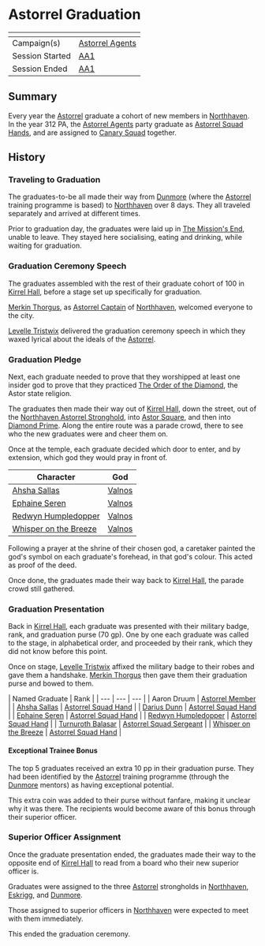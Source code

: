 # Astorrel Graduation

| []() | |
| --- | --- |
| Campaign(s) | [Astorrel Agents](../README.md) |
| Session Started | [AA1](../sessions/1.md) |
| Session Ended | [AA1](../sessions/1.md) |

## Summary

Every year the [Astorrel](../../../astarus/civilisations/kingdom-of-astor/organisations/astorrel/astorrel.md) graduate a cohort of new members in [Northhaven](../../../astarus/places/cities/northhaven.md). In the year 312 PA, the [Astorrel Agents](../README.md) party graduate as [Astorrel Squad Hands](../../../astarus/civilisations/kingdom-of-astor/organisations/astorrel/ranks/2-squad-hand.md), and are assigned to [Canary Squad](../../../astarus/civilisations/kingdom-of-astor/organisations/astorrel/squads/canary.md) together.

## History

### Traveling to Graduation

The graduates-to-be all made their way from [Dunmore](../../../astarus/places/cities/dunmore.md) (where the [Astorrel](../../../astarus/civilisations/kingdom-of-astor/organisations/astorrel/astorrel.md) training programme is based) to [Northhaven](../../../astarus/places/cities/northhaven.md) over 8 days. They all traveled separately and arrived at different times.

Prior to graduation day, the graduates were laid up in [The Mission's End](../../../astarus/places/buildings/inns-taverns/the-missions-end.md), unable to leave. They stayed here socialising, eating and drinking, while waiting for graduation.

### Graduation Ceremony Speech

The graduates assembled with the rest of their graduate cohort of 100 in [Kirrel Hall](../../../astarus/places/buildings/kirrel-hall.md), before a stage set up specifically for graduation.

[Merkin Thorgus](../../../astarus/people/merkin-thorgus.md), as [Astorrel Captain](../../../astarus/civilisations/kingdom-of-astor/organisations/astorrel/ranks/6-captain.md) of [Northhaven](../../../astarus/places/cities/northhaven.md), welcomed everyone to the city.

[Levelle Tristwix](../../../astarus/people/levelle-tristwix.md) delivered the graduation ceremony speech in which they waxed lyrical about the ideals of the [Astorrel](../../../astarus/civilisations/kingdom-of-astor/organisations/astorrel/astorrel.md).

### Graduation Pledge

Next, each graduate needed to prove that they worshipped at least one insider god to prove that they practiced [The Order of the Diamond](../../../astarus/gods/the-order-of-the-diamond.md), the Astor state religion.

The graduates then made their way out of [Kirrel Hall](../../../astarus/places/buildings/kirrel-hall.md), down the street, out of the [Northhaven Astorrel Stronghold](../../../astarus/places/strongholds/northhaven-astorrel-stronghold.md), into [Astor Square](../../../astarus/places/structures/astor-square.md), and then into [Diamond Prime](../../../astarus/places/buildings/temples/diamond-prime.md). Along the entire route was a parade crowd, there to see who the new graduates were and cheer them on.

Once at the temple, each graduate decided which door to enter, and by extension, which god they would pray in front of.

| Character | God |
| --- | --- |
| [Ahsha Sallas](../../../astarus/people/ahsha-sallas.md) | [Valnos](../../../astarus/gods/gods/valnos.md) |
| [Ephaine Seren](../../../astarus/people/ephaine-seren.md) | [Valnos](../../../astarus/gods/gods/valnos.md) |
| [Redwyn Humpledopper](../../../astarus/people/redywn-humpledopper.md) | [Valnos](../../../astarus/gods/gods/valnos.md) |
| [Whisper on the Breeze](../../../astarus/people/whisper-on-the-breeze.md) | [Valnos](../../../astarus/gods/gods/valnos.md) |

Following a prayer at the shrine of their chosen god, a caretaker painted the god's symbol on each graduate's forehead, in that god's colour. This acted as proof of the deed.

Once done, the graduates made their way back to [Kirrel Hall](../../../astarus/places/buildings/kirrel-hall.md), the parade crowd still gathered.

### Graduation Presentation

Back in [Kirrel Hall](../../../astarus/places/buildings/kirrel-hall.md), each graduate was presented with their military badge, rank, and graduation purse (70 gp). One by one each graduate was called to the stage, in alphabetical order, and proceeded by their rank, which they did not know before this point.

Once on stage, [Levelle Tristwix](../../../astarus/people/levelle-tristwix.md) affixed the military badge to their robes and gave them a handshake. [Merkin Thorgus](../../../astarus/people/merkin-thorgus.md) then gave them their graduation purse and bowed to them.

| Named Graduate | Rank |
| --- | --- | --- |
| Aaron Druum | [Astorrel Member](../../../astarus/civilisations/kingdom-of-astor/organisations/astorrel/ranks/1-member.md) |
| [Ahsha Sallas](../../../astarus/people/ahsha-sallas.md) | [Astorrel Squad Hand](../../../astarus/civilisations/kingdom-of-astor/organisations/astorrel/ranks/2-squad-hand.md) |
| [Darius Dunn](../../../astarus/people/darius-dunn.md) | [Astorrel Squad Hand](../../../astarus/civilisations/kingdom-of-astor/organisations/astorrel/ranks/2-squad-hand.md) |
| [Ephaine Seren](../../../astarus/people/ephaine-seren.md) | [Astorrel Squad Hand](../../../astarus/civilisations/kingdom-of-astor/organisations/astorrel/ranks/2-squad-hand.md) |
| [Redwyn Humpledopper](../../../astarus/people/redywn-humpledopper.md) | [Astorrel Squad Hand](../../../astarus/civilisations/kingdom-of-astor/organisations/astorrel/ranks/2-squad-hand.md) |
| [Turnuroth Balasar](../../../astarus/people/turnuroth-balasar.md) | [Astorrel Squad Sergeant](../../../astarus/civilisations/kingdom-of-astor/organisations/astorrel/ranks/4-squad-sergeant.md) |
| [Whisper on the Breeze](../../../astarus/people/whisper-on-the-breeze.md) | [Astorrel Squad Hand](../../../astarus/civilisations/kingdom-of-astor/organisations/astorrel/ranks/2-squad-hand.md) |

#### Exceptional Trainee Bonus

The top 5 graduates received an extra 10 pp in their graduation purse. They had been identified by the [Astorrel](../../../astarus/civilisations/kingdom-of-astor/organisations/astorrel/astorrel.md) training programme (through the [Dunmore](../../../astarus/places/cities/dunmore.md) mentors) as having exceptional potential.

This extra coin was added to their purse without fanfare, making it unclear why it was there. The recipients would become aware of this bonus through their superior officer.

### Superior Officer Assignment

Once the graduate presentation ended, the graduates made their way to the opposite end of [Kirrel Hall](../../../astarus/places/buildings/kirrel-hall.md) to read from a board who their new superior officer is.

Graduates were assigned to the three [Astorrel](../../../astarus/civilisations/kingdom-of-astor/organisations/astorrel/astorrel.md) strongholds in [Northhaven](../../../astarus/places/cities/northhaven.md), [Eskrigg](../../../astarus/places/cities/eskrigg.md), and [Dunmore](../../../astarus/places/cities/dunmore.md).

Those assigned to superior officers in [Northhaven](../../../astarus/places/cities/northhaven.md) were expected to meet with them immediately.

This ended the graduation ceremony.
